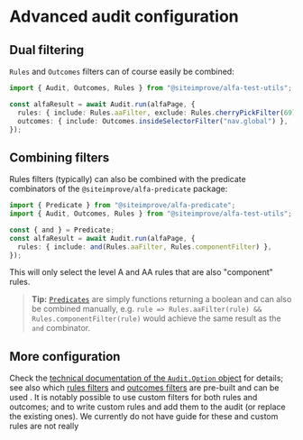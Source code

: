 # Advanced audit configuration

## Dual filtering

`Rules` and `Outcomes` filters can of course easily be combined:

```typescript
import { Audit, Outcomes, Rules } from "@siteimprove/alfa-test-utils";

const alfaResult = await Audit.run(alfaPage, {
  rules: { include: Rules.aaFilter, exclude: Rules.cherryPickFilter(69) },
  outcomes: { include: Outcomes.insideSelectorFilter("nav.global") },
});
```

## Combining filters

Rules filters (typically) can also be combined with the predicate combinators of the `@siteimprove/alfa-predicate` package:

```typescript
import { Predicate } from "@siteimprove/alfa-predicate";
import { Audit, Outcomes, Rules } from "@siteimprove/alfa-test-utils";

const { and } = Predicate;
const alfaResult = await Audit.run(alfaPage, {
  rules: { include: and(Rules.aaFilter, Rules.componentFilter) },
});
```

This will only select the level A and AA rules that are also "component" rules.

> **Tip:** [`Predicates`](https://github.com/Siteimprove/alfa/blob/main/docs/api/alfa-predicate.predicate.md) are simply functions returning a boolean and can also be combined manually, e.g. `rule => Rules.aaFilter(rule) && Rules.componentFilter(rule)` would achieve the same result as the `and` combinator.

## More configuration

Check the [technical documentation of the `Audit.Option` object](https://github.com/Siteimprove/alfa-integrations/blob/main/docs/api/alfa-test-utils.audit.options.md) for details; see also which [rules filters](https://github.com/Siteimprove/alfa-integrations/blob/main/docs/api/alfa-test-utils.rules.md) and [outcomes filters](https://github.com/Siteimprove/alfa-integrations/blob/main/docs/api/alfa-test-utils.outcomes.md) are pre-built and can be used . It is notably possible to use custom filters for both rules and outcomes; and to write custom rules and add them to the audit (or replace the existing ones). We currently do not have guide for these and custom rules are not really
